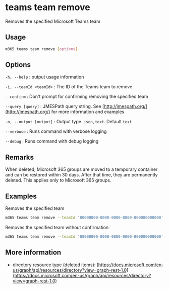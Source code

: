 # teams team remove

Removes the specified Microsoft Teams team

## Usage

```sh
m365 teams team remove [options]
```

## Options

`-h, --help`
: output usage information

`-i, --teamId <teamId>`
: The ID of the Teams team to remove

`--confirm`
: Don't prompt for confirming removing the specified team

`--query [query]`
: JMESPath query string. See [http://jmespath.org/](http://jmespath.org/) for more information and examples

`-o, --output [output]`
: Output type. `json,text`. Default `text`

`--verbose`
: Runs command with verbose logging

`--debug`
: Runs command with debug logging

## Remarks

When deleted, Microsoft 365 groups are moved to a temporary container and can be restored within 30 days. After that time, they are permanently deleted. This applies only to Microsoft 365 groups.

## Examples

Removes the specified team

```sh
m365 teams team remove --teamId '00000000-0000-0000-0000-000000000000'
```

Removes the specified team without confirmation

```sh
m365 teams team remove --teamId '00000000-0000-0000-0000-000000000000' --confirm
```

## More information

- directory resource type (deleted items): [https://docs.microsoft.com/en-us/graph/api/resources/directory?view=graph-rest-1.0](https://docs.microsoft.com/en-us/graph/api/resources/directory?view=graph-rest-1.0)
